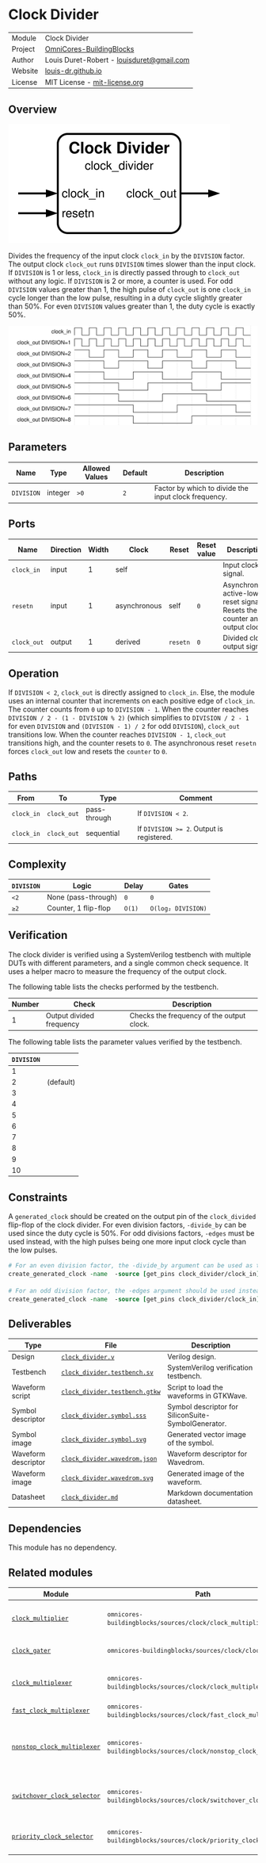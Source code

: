 # Clock Divider

|         |                                                                                  |
| ------- | -------------------------------------------------------------------------------- |
| Module  | Clock Divider                                                                    |
| Project | [OmniCores-BuildingBlocks](https://github.com/Louis-DR/OmniCores-BuildingBlocks) |
| Author  | Louis Duret-Robert - [louisduret@gmail.com](mailto:louisduret@gmail.com)         |
| Website | [louis-dr.github.io](https://louis-dr.github.io)                                 |
| License | MIT License - [mit-license.org](https://mit-license.org)                         |

## Overview

![clock_divider](clock_divider.symbol.svg)

Divides the frequency of the input clock `clock_in` by the `DIVISION` factor. The output clock `clock_out` runs `DIVISION` times slower than the input clock. If `DIVISION` is 1 or less, `clock_in` is directly passed through to `clock_out` without any logic. If `DIVISION` is 2 or more, a counter is used. For odd `DIVISION` values greater than 1, the high pulse of `clock_out` is one `clock_in` cycle longer than the low pulse, resulting in a duty cycle slightly greater than 50%. For even `DIVISION` values greater than 1, the duty cycle is exactly 50%.

![clock_divider](clock_divider.wavedrom.svg)

## Parameters

| Name       | Type    | Allowed Values | Default | Description                                          |
| ---------- | ------- | -------------- | ------- | ---------------------------------------------------- |
| `DIVISION` | integer | `>0`           | `2`     | Factor by which to divide the input clock frequency. |

## Ports

| Name        | Direction | Width | Clock        | Reset    | Reset value | Description                                                                |
| ----------- | --------- | ----- | ------------ | -------- | ----------- | -------------------------------------------------------------------------- |
| `clock_in`  | input     | 1     | self         |          |             | Input clock signal.                                                        |
| `resetn`    | input     | 1     | asynchronous | self     | `0`         | Asynchronous active-low reset signal. Resets the counter and output clock. |
| `clock_out` | output    | 1     | derived      | `resetn` | `0`         | Divided clock output signal.                                               |

## Operation

If `DIVISION < 2`, `clock_out` is directly assigned to `clock_in`. Else, the module uses an internal counter that increments on each positive edge of `clock_in`. The counter counts from `0` up to `DIVISION - 1`. When the counter reaches `DIVISION / 2 - (1 - DIVISION % 2)` (which simplifies to `DIVISION / 2 - 1` for even `DIVISION` and `(DIVISION - 1) / 2` for odd `DIVISION`), `clock_out` transitions low. When the counter reaches `DIVISION - 1`, `clock_out` transitions high, and the counter resets to `0`. The asynchronous reset `resetn` forces `clock_out` low and resets the `counter` to `0`.

## Paths

| From       | To          | Type         | Comment                                   |
| ---------- | ----------- | ------------ | ----------------------------------------- |
| `clock_in` | `clock_out` | pass-through | If `DIVISION < 2`.                        |
| `clock_in` | `clock_out` | sequential   | If `DIVISION >= 2`. Output is registered. |

## Complexity

| `DIVISION` | Logic                | Delay  | Gates              |
| ---------- | -------------------- | ------ | ------------------ |
| `<2`       | None (pass-through)  | `0`    | `0`                |
| `≥2`       | Counter, 1 flip-flop | `O(1)` | `O(log₂ DIVISION)` |

## Verification

The clock divider is verified using a SystemVerilog testbench with multiple DUTs with different parameters, and a single common check sequence. It uses a helper macro to measure the frequency of the output clock.

The following table lists the checks performed by the testbench.

| Number | Check                    | Description                               |
| ------ | ------------------------ | ----------------------------------------- |
| 1      | Output divided frequency | Checks the frequency of the output clock. |

The following table lists the parameter values verified by the testbench.

| `DIVISION` |           |
| ---------- | --------- |
| 1          |           |
| 2          | (default) |
| 3          |           |
| 4          |           |
| 5          |           |
| 6          |           |
| 7          |           |
| 8          |           |
| 9          |           |
| 10         |           |

## Constraints

A `generated_clock` should be created on the output pin of the `clock_divided` flip-flop of the clock divider. For even division factors, `-divide_by` can be used since the duty cycle is 50%. For odd divisions factors, `-edges` must be used instead, with the high pulses being one more input clock cycle than the low pulses.

```tcl
# For an even division factor, the -divide_by argument can be used as the duty cycles is 50%
create_generated_clock -name  -source [get_pins clock_divider/clock_in] -divide_by 2 [get_pins clock_divider/clock_divider_reg/Q]

# For an odd division factor, the -edges argument should be used instead
create_generated_clock -name  -source [get_pins clock_divider/clock_in] -edges {0 4 6} [get_pins clock_divider/clock_divider_reg/Q]
```

## Deliverables

| Type                | File                                                           | Description                                         |
| ------------------- | -------------------------------------------------------------- | --------------------------------------------------- |
| Design              | [`clock_divider.v`](clock_divider.v)                           | Verilog design.                                     |
| Testbench           | [`clock_divider.testbench.sv`](clock_divider.testbench.sv)     | SystemVerilog verification testbench.               |
| Waveform script     | [`clock_divider.testbench.gtkw`](clock_divider.testbench.gtkw) | Script to load the waveforms in GTKWave.            |
| Symbol descriptor   | [`clock_divider.symbol.sss`](clock_divider.symbol.sss)         | Symbol descriptor for SiliconSuite-SymbolGenerator. |
| Symbol image        | [`clock_divider.symbol.svg`](clock_divider.symbol.svg)         | Generated vector image of the symbol.               |
| Waveform descriptor | [`clock_divider.wavedrom.json`](clock_divider.wavedrom.json)   | Waveform descriptor for Wavedrom.                   |
| Waveform image      | [`clock_divider.wavedrom.svg`](clock_divider.wavedrom.svg)     | Generated image of the waveform.                    |
| Datasheet           | [`clock_divider.md`](clock_divider.md)                         | Markdown documentation datasheet.                   |

## Dependencies

This module has no dependency.

## Related modules

| Module                                                                                   | Path                                                               | Comment                                                   |
| ---------------------------------------------------------------------------------------- | ------------------------------------------------------------------ | --------------------------------------------------------- |
| [`clock_multiplier`](../clock_multiplier/clock_multiplier.md)                            | `omnicores-buildingblocks/sources/clock/clock_multiplier`          | Static clock multiplier behavioral model.                 |
| [`clock_gater`](../clock_gater/clock_gater.md)                                           | `omnicores-buildingblocks/sources/clock/clock_gater`               | Clock gater behavioral model.                             |
| [`clock_multiplexer`](../clock_multiplexer/clock_multiplexer.md)                         | `omnicores-buildingblocks/sources/clock/clock_multiplexer`         | Multiplexer to select between clocks.                     |
| [`fast_clock_multiplexer`](../fast_clock_multiplexer/fast_clock_multiplexer.md)          | `omnicores-buildingblocks/sources/clock/fast_clock_multiplexer`    | Faster clock multiplexer.                                 |
| [`nonstop_clock_multiplexer`](../nonstop_clock_multiplexer/nonstop_clock_multiplexer.md) | `omnicores-buildingblocks/sources/clock/nonstop_clock_multiplexer` | Clock multiplexer working when one clock is not running.  |
| [`switchover_clock_selector`](../switchover_clock_selector/switchover_clock_selector.md) | `omnicores-buildingblocks/sources/clock/switchover_clock_selector` | Selector that switches to a second clock onces it starts. |
| [`priority_clock_selector`](../priority_clock_selector/priority_clock_selector.md)       | `omnicores-buildingblocks/sources/clock/priority_clock_selector`   | Selector that switches to a priority clock automatically. |
